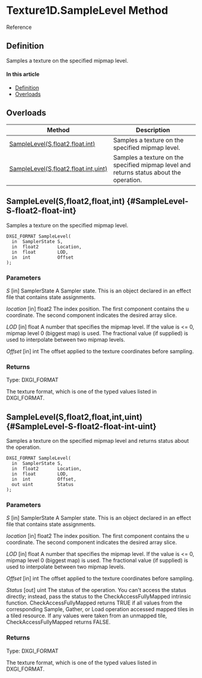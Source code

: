 # Texture1D.SampleLevel Method

Reference

## Definition

Samples a texture on the specified mipmap level.

#### In this article

*  [Definition](#definition)
*  [Overloads](#overloads)

## Overloads

| Method | Description |
| ------ | ----------- |
| [SampleLevel(S,float2,float,int)](#SampleLevel-S-float2-float-int) | Samples a texture on the specified mipmap level. |
| [SampleLevel(S,float2,float,int,uint)](#SampleLevel-S-float2-float-int-uint) | Samples a texture on the specified mipmap level and returns status about the operation. |

## SampleLevel(S,float2,float,int) {#SampleLevel-S-float2-float-int}

Samples a texture on the specified mipmap level.

```HLSL
DXGI_FORMAT SampleLevel(
  in  SamplerState S,
  in  float2       Location,
  in  float        LOD,
  in  int          Offset
);
```

### Parameters
<i>S</i> [in] SamplerState
A Sampler state. This is an object declared in an effect file that contains state assignments.

<i>location</i> [in] float2
The index position. The first component contains the u coordinate. The second component indicates the desired array slice.

<i>LOD</i> [in] float
A number that specifies the mipmap level. If the value is <= 0, mipmap level 0 (biggest map) is used. The fractional value (if supplied) is used to interpolate between two mipmap levels.

<i>Offset</i> [in] int
The offset applied to the texture coordinates before sampling.

### Returns
Type: DXGI_FORMAT

The texture format, which is one of the typed values listed in DXGI_FORMAT.

## SampleLevel(S,float2,float,int,uint) {#SampleLevel-S-float2-float-int-uint}

Samples a texture on the specified mipmap level and returns status about the operation.

```HLSL
DXGI_FORMAT SampleLevel(
  in  SamplerState S,
  in  float2       Location,
  in  float        LOD,
  in  int          Offset,
  out uint         Status
);
```

### Parameters
<i>S</i> [in] SamplerState
A Sampler state. This is an object declared in an effect file that contains state assignments.

<i>location</i> [in] float2
The index position. The first component contains the u coordinate. The second component indicates the desired array slice.

<i>LOD</i> [in] float
A number that specifies the mipmap level. If the value is <= 0, mipmap level 0 (biggest map) is used. The fractional value (if supplied) is used to interpolate between two mipmap levels.

<i>Offset</i> [in] int
The offset applied to the texture coordinates before sampling.

<i>Status</i> [out] uint
The status of the operation. You can't access the status directly; instead, pass the status to the CheckAccessFullyMapped intrinsic function. CheckAccessFullyMapped returns TRUE if all values from the corresponding Sample, Gather, or Load operation accessed mapped tiles in a tiled resource. If any values were taken from an unmapped tile, CheckAccessFullyMapped returns FALSE.

### Returns
Type: DXGI_FORMAT

The texture format, which is one of the typed values listed in DXGI_FORMAT.
